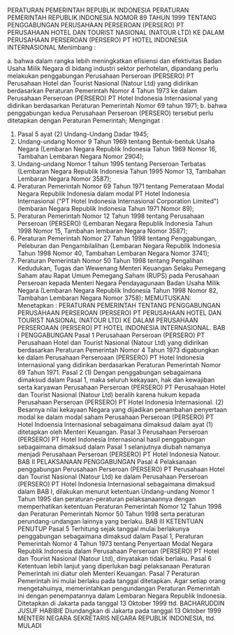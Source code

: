  PERATURAN PEMERINTAH REPUBLIK INDONESIA PERATURAN PEMERINTAH REPUBLIK INDONESIA NOMOR 89 TAHUN 1999 TENTANG PENGGABUNGAN PERUSAHAAN PERSEROAN (PERSERO) PT PERUSAHAAN HOTEL DAN TOURIST NASIONAL (NATOUR LTD) KE DALAM PERUSAHAAN PERSEROAN (PERSERO) PT HOTEL INDONESIA INTERNASIONAL
Menimbang :

a. bahwa dalam rangka lebih meningkatkan efisiensi dan efektivitas Badan Usaha Milik Negara di bidang industri sektor perhotelan, dipandang perlu melakukan penggabungan Perusahaan Perseroan (PERSERO) PT Perusahaan Hotel dan Tourist Nasional (Natour Ltd) yang didirikan berdasarkan Peraturan Pemerintah Nomor 4 Tahun 1973 ke dalam Perusahaan Perseroan (PERSERO) PT Hotel Indonesia Internasional yang didirikan berdasarkan Peraturan Pemerintah Nomor 69 tahun 1971;
b. bahwa penggabungan kedua Perusahaan Perseroan (PERSERO) tersebut perlu ditetapkan dengan Peraturan Pemerintah;
Mengingat :

1. Pasal 5 ayat (2) Undang-Undang Dadar 1945;
2. Undang-undang Nomor 9 Tahun 1969 tentang Bentuk-bentuk Usaha Negara (Lembaran Negara Republik Indonesia Tahun 1969 Nomor 16, Tambahan Lembaran Negara Nomor 2904);
3. Undang-undang Nomor 1 tahun 1995 tentang Perseroan Terbatas (Lembaran Negara Republik Indonesia Tahun 1995 Nomor 13, Tambahan Lembaran Negara Nomor 3587);
4. Peraturan Pemerintah Nomor 69 Tahun 1971 tentang Pemerataan Modal Negara Republik Indonesia dalam modal PT Hotel Indonesia Internasional ("PT Hotel Indonesia Internasional Corporation Limited") (lembaran Negara Republik Indonesia Tahun 1971 Nomor 89);
5. Peraturan Pemerintah Nomor 12 Tahun 1998 tentang Perusahaan Perseroan (PERSERO) (Lembaran Negara Republik Indonesia Tahun 1998 Nomor 15, Tambahan lembaran Negara Nomor 3587);
6. Peraturan Pemerintah Nomor 27 Tahun 1998 tentang Penggabungan, Peleburan dan Pengambilalihan (Lembaran Negara Republik Indonesia Tahun 1998 Nomor 40, Tambahan Lembaran Negara Nomor 3741);
7. Peraturan Pemerintah Nomor 50 Tahun 1998 tentang Pengalihan Kedudukan, Tugas dan Wewenang Menteri Keuangan Selaku Pemegang Saham atau Rapat Umum Pemegang Saham (RUPS) pada Perusahaan Perseroan kepada Menteri Negara Pendayagunaan Badan Usaha Milik Negara (Lembaran Negara Republik Indonesia Tahun 1998 Nomor 82, Tambahan Lembaran Negara Nomor 3758);
MEMUTUSKAN:
 Menetapkan : PERATURAN PEMERINTAH TENTANG PENGGABUNGAN PERUSAHAAN PERSEROAN (PERSERO) PT PERUSAHAAN HOTEL DAN TOURIST NASIONAL (NATOUR LTD) KE DALAM PERUSAHAAN PERSEROAAN (PERSERO) PT HOTEL INDONESIA INTERNASIONAL.
BAB I PENGGABUNGAN
Pasal 1
Perusahaan Perseroan (PERSERO) PT Perusahaan Hotel dan Tourist Nasional (Natour Ltd) yang didirikan berdasarkan Peraturan Pemerintah Nomor 4 Tahun 1973 digabungkan ke dalam Perusahaan Perseroaan (PERSERO) PT Hotel Indonesia Internasional yang didirikan berdasarkan Peraturan Pemerintah Nomor 69 Tahun 1971.
Pasal 2
(1) Dengan penggabungan sebagaimana dimaksud dalam Pasal 1, maka seluruh kekayaan, hak dan kewajiban serta karyawan Perusahaan Perseroan (PERSERO) PT Perusahaan Hotel dan Tourist Nasional (Natour Ltd) beralih karena hukum kepada Perusahaan Perseroan (PERSERO) PT Hotel Indonesia Internasional.
(2) Besarnya nilai kekayaan Negara yang dijadikan penambahan penyertaan modal ke dalam modal saham Perusahaan Perseroan (PERSERO) PT Hotel Indoensia Internasional sebagaimana dimaksud dalam ayat (1) ditetapkan oleh Menteri Keuangan.
Pasal 3
Perusahaan Perseroan (PERSERO) PT Hotel Indonesia Internasional hasil penggabungan sebagaimana dimaksud dalam Pasal 1 selanjutnya diubah namanya menjadi Perusahaan Perseroan (PERSERO) PT Hotel Indonesia Natour.
BAB II PELAKSANAAN PENGGABUNGAN
Pasal 4
Pelaksanaan penggabungan Perusahaan Perseroan (PERSERO) PT Perusahaan Hotel dan Tourist Nasional (Natour Ltd) ke dalam Perusahaan Perseroan (PERSERO) PT Hotel Indonesia Internasional sebagaimana dimaksud dalam BAB I, dilakukan menurut ketentuan Undang-undang Nomor 1 Tahun 1995 dan peraturan-peraturan pelaksanaannya dengan memperhatikan ketentuan Peraturan Pemerintah Nomor 12 Tahun 1998 dan Peraturan Pemerintah Nomor 50 Tahun 1998 serta peraturan perundang-undangan lainnya yang berlaku.
BAB III KETENTUAN PENUTUP
Pasal 5
Terhitung sejak tanggal mulai berlakunya penggabungan sebagaimana dimaksud dalam Pasal 1, Peraturan Pemerintah Nomor 4 Tahun 1973 tentang Penyertaan Modal Negara Republik Indonesia dalam Perusahaan Perseroan (PERSERO) PT Hotel dan Tourist Nasional (Natour Ltd), dinyatakan tidak berlaku.
Pasal 6
Ketentuan lebih lanjut yang diperlukan bagi pelaksanaan Peraturan Pemerintah ini diatur oleh Menteri Keuangan.
Pasal 7
Peraturan Pemerintah ini mulai berlaku pada tanggal ditetapkan.
Agar setiap orang mengetahuinya, memerintahkan pengundangan Peraturan Pemerintah ini dengan penempatannya dalam Lembaran Negara Republik Indonesia. Ditetapkan di Jakarta pada tanggal 13 Oktober 1999 ttd. BACHARUDDIN JUSUF HABIBIE Diundangkan di Jakarta pada tanggal 13 Oktober 1999 MENTERI NEGARA SEKRETARIS NEGARA REPUBLIK INDONESIA, ttd. MULADI